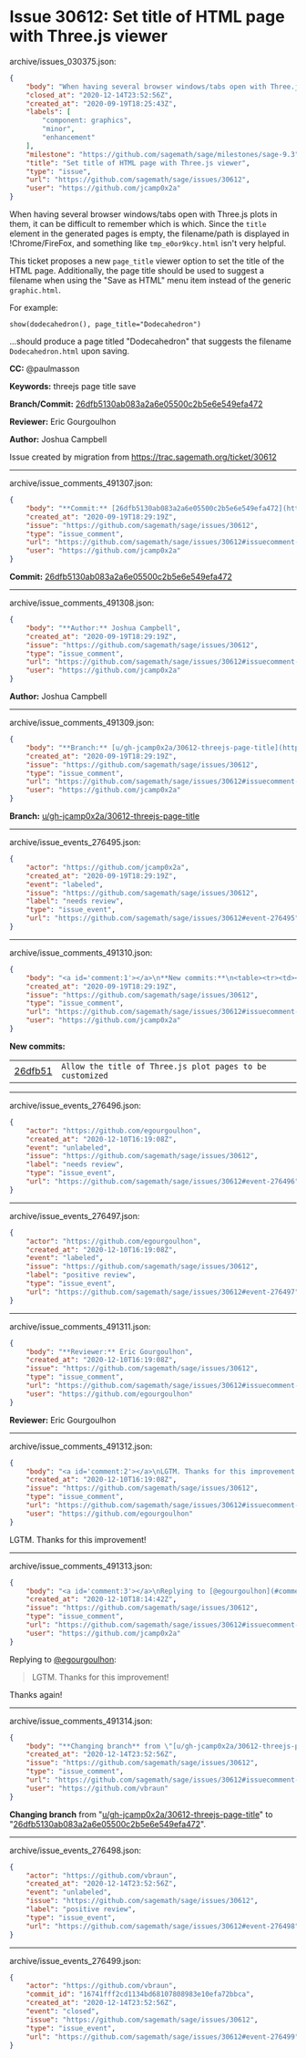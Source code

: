 # Issue 30612: Set title of HTML page with Three.js viewer

archive/issues_030375.json:
```json
{
    "body": "When having several browser windows/tabs open with Three.js plots in them, it can be difficult to remember which is which. Since the `title` element in the generated pages is empty, the filename/path is displayed in !Chrome/FireFox, and something like `tmp_e0or9kcy.html` isn't very helpful.\n\nThis ticket proposes a new `page_title` viewer option to set the title of the HTML page. Additionally, the page title should be used to suggest a filename when using the \"Save as HTML\" menu item instead of the generic `graphic.html`.\n\nFor example:\n\n```\nshow(dodecahedron(), page_title=\"Dodecahedron\")\n```\n...should produce a page titled \"Dodecahedron\" that suggests the filename `Dodecahedron.html` upon saving.\n\n**CC:**  @paulmasson\n\n**Keywords:** threejs page title save\n\n**Branch/Commit:** [26dfb5130ab083a2a6e05500c2b5e6e549efa472](https://github.com/sagemath/sagetrac-mirror/commit/26dfb5130ab083a2a6e05500c2b5e6e549efa472)\n\n**Reviewer:** Eric Gourgoulhon\n\n**Author:** Joshua Campbell\n\nIssue created by migration from https://trac.sagemath.org/ticket/30612\n\n",
    "closed_at": "2020-12-14T23:52:56Z",
    "created_at": "2020-09-19T18:25:43Z",
    "labels": [
        "component: graphics",
        "minor",
        "enhancement"
    ],
    "milestone": "https://github.com/sagemath/sage/milestones/sage-9.3",
    "title": "Set title of HTML page with Three.js viewer",
    "type": "issue",
    "url": "https://github.com/sagemath/sage/issues/30612",
    "user": "https://github.com/jcamp0x2a"
}
```
When having several browser windows/tabs open with Three.js plots in them, it can be difficult to remember which is which. Since the `title` element in the generated pages is empty, the filename/path is displayed in !Chrome/FireFox, and something like `tmp_e0or9kcy.html` isn't very helpful.

This ticket proposes a new `page_title` viewer option to set the title of the HTML page. Additionally, the page title should be used to suggest a filename when using the "Save as HTML" menu item instead of the generic `graphic.html`.

For example:

```
show(dodecahedron(), page_title="Dodecahedron")
```
...should produce a page titled "Dodecahedron" that suggests the filename `Dodecahedron.html` upon saving.

**CC:**  @paulmasson

**Keywords:** threejs page title save

**Branch/Commit:** [26dfb5130ab083a2a6e05500c2b5e6e549efa472](https://github.com/sagemath/sagetrac-mirror/commit/26dfb5130ab083a2a6e05500c2b5e6e549efa472)

**Reviewer:** Eric Gourgoulhon

**Author:** Joshua Campbell

Issue created by migration from https://trac.sagemath.org/ticket/30612





---

archive/issue_comments_491307.json:
```json
{
    "body": "**Commit:** [26dfb5130ab083a2a6e05500c2b5e6e549efa472](https://github.com/sagemath/sagetrac-mirror/commit/26dfb5130ab083a2a6e05500c2b5e6e549efa472)",
    "created_at": "2020-09-19T18:29:19Z",
    "issue": "https://github.com/sagemath/sage/issues/30612",
    "type": "issue_comment",
    "url": "https://github.com/sagemath/sage/issues/30612#issuecomment-491307",
    "user": "https://github.com/jcamp0x2a"
}
```

**Commit:** [26dfb5130ab083a2a6e05500c2b5e6e549efa472](https://github.com/sagemath/sagetrac-mirror/commit/26dfb5130ab083a2a6e05500c2b5e6e549efa472)



---

archive/issue_comments_491308.json:
```json
{
    "body": "**Author:** Joshua Campbell",
    "created_at": "2020-09-19T18:29:19Z",
    "issue": "https://github.com/sagemath/sage/issues/30612",
    "type": "issue_comment",
    "url": "https://github.com/sagemath/sage/issues/30612#issuecomment-491308",
    "user": "https://github.com/jcamp0x2a"
}
```

**Author:** Joshua Campbell



---

archive/issue_comments_491309.json:
```json
{
    "body": "**Branch:** [u/gh-jcamp0x2a/30612-threejs-page-title](https://github.com/sagemath/sagetrac-mirror/tree/u/gh-jcamp0x2a/30612-threejs-page-title)",
    "created_at": "2020-09-19T18:29:19Z",
    "issue": "https://github.com/sagemath/sage/issues/30612",
    "type": "issue_comment",
    "url": "https://github.com/sagemath/sage/issues/30612#issuecomment-491309",
    "user": "https://github.com/jcamp0x2a"
}
```

**Branch:** [u/gh-jcamp0x2a/30612-threejs-page-title](https://github.com/sagemath/sagetrac-mirror/tree/u/gh-jcamp0x2a/30612-threejs-page-title)



---

archive/issue_events_276495.json:
```json
{
    "actor": "https://github.com/jcamp0x2a",
    "created_at": "2020-09-19T18:29:19Z",
    "event": "labeled",
    "issue": "https://github.com/sagemath/sage/issues/30612",
    "label": "needs review",
    "type": "issue_event",
    "url": "https://github.com/sagemath/sage/issues/30612#event-276495"
}
```



---

archive/issue_comments_491310.json:
```json
{
    "body": "<a id='comment:1'></a>\n**New commits:**\n<table><tr><td><a href=\"https://github.com/sagemath/sagetrac-mirror/commit/26dfb5130ab083a2a6e05500c2b5e6e549efa472\">26dfb51</a></td><td><code>Allow the title of Three.js plot pages to be customized</code></td></tr></table>\n",
    "created_at": "2020-09-19T18:29:19Z",
    "issue": "https://github.com/sagemath/sage/issues/30612",
    "type": "issue_comment",
    "url": "https://github.com/sagemath/sage/issues/30612#issuecomment-491310",
    "user": "https://github.com/jcamp0x2a"
}
```

<a id='comment:1'></a>
**New commits:**
<table><tr><td><a href="https://github.com/sagemath/sagetrac-mirror/commit/26dfb5130ab083a2a6e05500c2b5e6e549efa472">26dfb51</a></td><td><code>Allow the title of Three.js plot pages to be customized</code></td></tr></table>




---

archive/issue_events_276496.json:
```json
{
    "actor": "https://github.com/egourgoulhon",
    "created_at": "2020-12-10T16:19:08Z",
    "event": "unlabeled",
    "issue": "https://github.com/sagemath/sage/issues/30612",
    "label": "needs review",
    "type": "issue_event",
    "url": "https://github.com/sagemath/sage/issues/30612#event-276496"
}
```



---

archive/issue_events_276497.json:
```json
{
    "actor": "https://github.com/egourgoulhon",
    "created_at": "2020-12-10T16:19:08Z",
    "event": "labeled",
    "issue": "https://github.com/sagemath/sage/issues/30612",
    "label": "positive review",
    "type": "issue_event",
    "url": "https://github.com/sagemath/sage/issues/30612#event-276497"
}
```



---

archive/issue_comments_491311.json:
```json
{
    "body": "**Reviewer:** Eric Gourgoulhon",
    "created_at": "2020-12-10T16:19:08Z",
    "issue": "https://github.com/sagemath/sage/issues/30612",
    "type": "issue_comment",
    "url": "https://github.com/sagemath/sage/issues/30612#issuecomment-491311",
    "user": "https://github.com/egourgoulhon"
}
```

**Reviewer:** Eric Gourgoulhon



---

archive/issue_comments_491312.json:
```json
{
    "body": "<a id='comment:2'></a>\nLGTM. Thanks for this improvement!",
    "created_at": "2020-12-10T16:19:08Z",
    "issue": "https://github.com/sagemath/sage/issues/30612",
    "type": "issue_comment",
    "url": "https://github.com/sagemath/sage/issues/30612#issuecomment-491312",
    "user": "https://github.com/egourgoulhon"
}
```

<a id='comment:2'></a>
LGTM. Thanks for this improvement!



---

archive/issue_comments_491313.json:
```json
{
    "body": "<a id='comment:3'></a>\nReplying to [@egourgoulhon](#comment%3A2):\n> LGTM. Thanks for this improvement!\n\nThanks again!",
    "created_at": "2020-12-10T18:14:42Z",
    "issue": "https://github.com/sagemath/sage/issues/30612",
    "type": "issue_comment",
    "url": "https://github.com/sagemath/sage/issues/30612#issuecomment-491313",
    "user": "https://github.com/jcamp0x2a"
}
```

<a id='comment:3'></a>
Replying to [@egourgoulhon](#comment%3A2):
> LGTM. Thanks for this improvement!

Thanks again!



---

archive/issue_comments_491314.json:
```json
{
    "body": "**Changing branch** from \"[u/gh-jcamp0x2a/30612-threejs-page-title](https://github.com/sagemath/sagetrac-mirror/tree/u/gh-jcamp0x2a/30612-threejs-page-title)\" to \"[26dfb5130ab083a2a6e05500c2b5e6e549efa472](https://github.com/sagemath/sagetrac-mirror/commit/26dfb5130ab083a2a6e05500c2b5e6e549efa472)\".",
    "created_at": "2020-12-14T23:52:56Z",
    "issue": "https://github.com/sagemath/sage/issues/30612",
    "type": "issue_comment",
    "url": "https://github.com/sagemath/sage/issues/30612#issuecomment-491314",
    "user": "https://github.com/vbraun"
}
```

**Changing branch** from "[u/gh-jcamp0x2a/30612-threejs-page-title](https://github.com/sagemath/sagetrac-mirror/tree/u/gh-jcamp0x2a/30612-threejs-page-title)" to "[26dfb5130ab083a2a6e05500c2b5e6e549efa472](https://github.com/sagemath/sagetrac-mirror/commit/26dfb5130ab083a2a6e05500c2b5e6e549efa472)".



---

archive/issue_events_276498.json:
```json
{
    "actor": "https://github.com/vbraun",
    "created_at": "2020-12-14T23:52:56Z",
    "event": "unlabeled",
    "issue": "https://github.com/sagemath/sage/issues/30612",
    "label": "positive review",
    "type": "issue_event",
    "url": "https://github.com/sagemath/sage/issues/30612#event-276498"
}
```



---

archive/issue_events_276499.json:
```json
{
    "actor": "https://github.com/vbraun",
    "commit_id": "16741fff2cd1134bd68107808983e10efa72bbca",
    "created_at": "2020-12-14T23:52:56Z",
    "event": "closed",
    "issue": "https://github.com/sagemath/sage/issues/30612",
    "type": "issue_event",
    "url": "https://github.com/sagemath/sage/issues/30612#event-276499"
}
```
